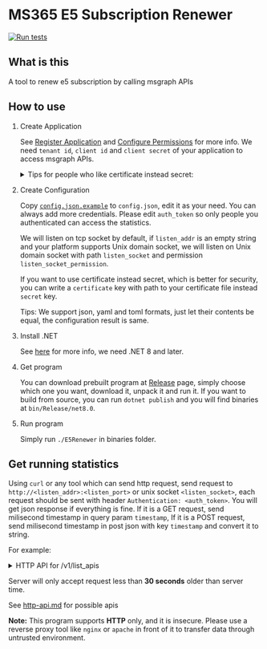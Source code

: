 # MS365 E5 Subscription Renewer

[![Run tests](https://github.com/arenekosreal/E5Renewer.Net/actions/workflows/test.yaml/badge.svg)](https://github.com/arenekosreal/E5Renewer.Net/actions/workflows/test.yaml)

## What is this

A tool to renew e5 subscription by calling msgraph APIs

## How to use
1. Create Application

    See [Register Application](https://learn.microsoft.com/graph/auth-register-app-v2) and [Configure Permissions](https://learn.microsoft.com/graph/auth-v2-service#2-configure-permissions-for-microsoft-graph) for more info. We need `tenant id`, `client id` and `client secret` of your application to access msgraph APIs.

    <details>
    <summary>Tips for people who like certificate instead secret:</summary>

    - If you add certificate after created application and added secret, the `client_id` may be changed so please update it.
    - Using pfx format to this tool is tested. But you only need to upload public key part(*.crt) to Azure.
    - If your certificate has a password, you can create a `passwords` key in config like this:

      ```json
      {
          "passwords": {
              "<sha512sum>": "<password>"
          }
      }
      ```

      `<sha512sum>` is the sha512 sum of the certificate file in lower case and `<password>` is its password in **plain**, please keep the configuration in secret to avoid someone using your certificate without being permitted.
    </details>
2. Create Configuration

    Copy [`config.json.example`](./config.json.example) to `config.json`, edit it as your need. You can always add more credentials. Please edit `auth_token` so only people you authenticated can access the statistics.

    We will listen on tcp socket by default, if `listen_addr` is an empty string and your platform supports Unix domain socket, we will listen on Unix domain socket with path `listen_socket` and permission `listen_socket_permission`.

    If you want to use certificate instead secret, which is better for security, you can write a `certificate` key with path to your certificate file instead `secret` key.

    Tips: We support json, yaml and toml formats, just let their contents be equal, the configuration result is same.

3. Install .NET

    See [here](https://learn.microsoft.com/en-us/dotnet/core/install/) for more info, we need .NET 8 and later.

4. Get program

    You can download prebuilt program at [Release](https://github.com/arenekosreal/E5Renewer.Net/releases) page, simply choose which one you want, download it, unpack it and run it.
    If you want to build from source, you can run `dotnet publish` and you will find binaries at `bin/Release/net8.0`.

5. Run program

    Simply run `./E5Renewer` in binaries folder.

## Get running statistics

Using `curl` or any tool which can send http request, send request to `http://<listen_addr>:<listen_port>` or unix socket `<listen_socket>`,
each request should be sent with header `Authentication: <auth_token>`.
You will get json response if everything is fine. If it is a GET request, send milisecond timestamp in query param `timestamp`,
If it is a POST request, send milisecond timestamp in post json with key `timestamp` and convert it to string.

For example:

<details>

<summary>HTTP API for /v1/list_apis</summary>

```
curl -H 'Authentication: <auth_token>' -H 'Accept: application/json' \
    'http://<listen_addr>:<listen_port>/v1/list_apis?timestamp=<timestamp>' | jq '.'
{
    "method": "list_apis",
    "args": {},
    "result": [
        "AgreementAcceptances.Get",
        "Admin.Get",
        "Agreements.Get",
        "AppCatalogs.Get",
        "ApplicationTemplates.Get",
        "Applications.Get",
        "AuditLogs.Get",
        "AuthenticationMethodConfigurations.Get",
        "AuthenticationMethodsPolicy.Get",
        "CertificateBasedAuthConfiguration.Get",
        "Chats.Get", "Communications.Get",
        "Compliance.Get",
        "Connections.Get",
        "Contacts.Get",
        "DataPolicyOperations.Get",
        "DeviceAppManagement.Get",
        "DeviceManagement.Get",
        "Devices.Get",
        "Direcory.Get",
        "DirectoryObjects.Get",
        "DirectoryRoleTemplates.Get",
        "DirectoryRoles.Get",
        "DomainDnsRecords.Get",
        "Domains.Get",
        "Drives.Get",
        "Education.Get",
        "EmployeeExperience.Get",
        "External.Get",
        "FilterOperators.Get",
        "Functions.Get",
        "GroupLifecyclePolicies.Get",
        "GroupSettingTemplates.Get",
        "GroupSetings.Get",
        "Groups.Get",
        "Identity.Get",
        "IdentityGovernance.Get",
        "IdentityProtection.Get",
        "IdentityProviders.Get",
        "InfomationProtecion.Get",
        "Invitations.Get",
        "OAuth2PermissionGrants.Get",
        "Organization.Get",
        "PermissionGrants.Get",
        "Places.Count.Get",
        "Places.GraphRoom.Get",
        "Planner.Get",
        "Policies.Get",
        "Print.Get",
        "Privacy.Get",
        "Reports.Get",
        "RoleManagement.Get",
        "SchemaExtensions.Get",
        "ScopedRoleMemberships.Get",
        "Search.Get",
        "Security.Get",
        "ServicePrincipals.Get",
        "Shares.Get",
        "Sites.Get",
        "Solutions.Get",
        "SubscribedSkus.Get",
        "Subscriptions.Get",
        "Teams.Get",
        "TeamsTemplates.Get",
        "Teamwork.Get",
        "TenantRelationships.Get",
        "Users.Get"
    ],
    "timestamp": "<timestamp_returned_by_server>"
}

```
</details>

Server will only accept request less than **30 seconds** older than server time.

See [http-api.md](./http-api.md) for possible apis

**Note:** This program supports **HTTP** only, and it is insecure. Please use a reverse proxy tool like `nginx` or `apache` in front of it to transfer data through untrusted environment.
